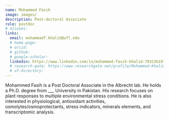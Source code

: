 ```yaml
---
name: Mohammed Fasih
image: images/
description: Post-doctoral Associate
role: postdoc
# aliases:
links:
  email: muhammadf.khalid@ufl.edu
  # home-page: 
  # orcid: 
  # github: 
  # google-scholar: 
  linkedin: https://www.linkedin.com/in/muhammad-fasih-khalid-79323b197/
  # research-gate: https://www.researchgate.net/profile/Muhammad-Khalid-33
  # uf-directory:
---
```


Mohammed Fasih is a Post Doctoral Associate in the Albrecht lab. He holds a Ph.D. degree from ___ University in Pakistan. His research focuses on plant responses to multiple environmental stress conditions. He is also interested in physiological, antioxidant activities, osmolytes/osmoprotectants, stress indicators, minerals elements, and transcriptomic analysis.